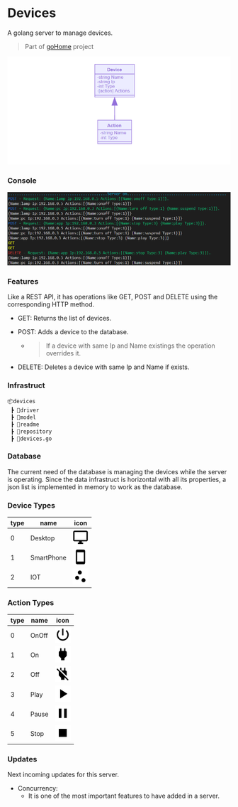 # Devices
A golang server to manage devices.

> Part of [goHome](https://www.github.com/CabraKill/goHome/) project

![Device](/devices/readme/device.png)
### Console
![Console](/devices/readme/console.PNG)
### Features

Like a REST API, it has operations like GET, POST and DELETE using the corresponding  HTTP method.

* GET: Returns the list of devices.

* POST: Adds a device to the database. 

	* > If a device with same Ip and Name existings the operation overrides it.

* DELETE: Deletes a device with same Ip and Name if exists.

### Infrastruct
```
📦devices
 ┣ 📂driver
 ┣ 📂model
 ┣ 📂readme
 ┣ 📂repository
 ┣ 📜devices.go
```

### Database

The current need of the database is managing the devices while the server is operating. Since the data infrastruct is horizontal with all its properties, a json list is implemented in memory to work as the database.



### Device Types

| type | name       | icon                                            |
| ---- | ---------- | ----------------------------------------------- |
| 0    | Desktop    | ![desktop](/devices/readme/icons/desktop.png)           |
| 1    | SmartPhone | ![smartphone](/devices/readme/icons/smartphone.png)     |
| 2    | IOT        | ![scatter_plot](/devices/readme/icons/scatter_plot.png) |

### Action Types

| type | name  | icon                                      |
| ---- | ----- | ----------------------------------------- |
| 0    | OnOff | ![onoff](/devices/readme/icons/onoff.png)         |
| 1    | On    | ![power_on](/devices/readme/icons/power_on.png)   |
| 2    | Off   | ![power_off](/devices/readme/icons/power_off.png) |
| 3    | Play  | ![play](/devices/readme/icons/play.png)           |
| 4    | Pause | ![pause](/devices/readme/icons/pause.png)         |
| 5    | Stop  | ![stop](/devices/readme/icons/stop.png)           |





### Updates

Next incoming updates for this server.

* Concurrency: 
  * It is one of the most important features to have added in a server.